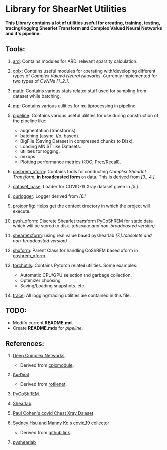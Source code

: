 # Library for ShearNet Utilities

**This Library contains a lot of utilities useful for creating, training, testing, tracing/logging Shearlet Transform and Complex Valued Neural Networks and it's pipeline.**


## Tools:

1. [ard](./ard/): Contains modules for ARD. relevant sparsity calculation.

2. [cplx](./cplx/): Contains useful modules for operating with/developing different types of *Complex Valued Neural Networks*.
Currently implemented for two types of *CVNN*s *[1.,2.]*.

3. [math](./math/): Contains various stats related stuff used for sampling from dataset while batching.

4. [mp](./mp/): Contains various utilities for multiprocessing in pipeline. 

5. [pipeline](./pipeline/): Contains various useful utilities for use during construction of the pipeline like: 

	* augmentation (transforms).
	* batching (async. i/o. based).
	* BigFile (Saving Dataset in compressed chunks to Disk).
	* Loading MNIST like Datasets.
	* utilities for logging.
	* mixups.
	* Plotting performance metrics (ROC, Prec/Recall).    

6. [coshrem_xform](./coshrem_xform.py): Contains tools for conducting *Complex Shearlet Transform*, __in broadcasted form__ on data. This is derived from *[3., 4.]*.

7. [dataset_base](./dataset_base.py): Loader for COVID-19 Xray dataset given in *[5.]*.

8. [ourlogger](./ourlogger.py/): Logger derived from *[6.]*

9. [projconfig](./projconfig.py/): Helps get the context directory in which the project will execute.

10. [pysh_xform](./pysh_xform.py): Discrete Shearlet transform PyCoShREM for static data which will be stored to disk.
*(obsolete and non-broadcasted version)*

11. [shearletxform](): using real value based pyshearlab *[7.]*.*(obsolete and non-broadcasted version)*

12. [shxform](./shxform.py): Parent Class for handling CoShREM based xform in [coshrem_xform](./coshrem_xform.py).

13. [torchutils](./torchutils.py): Contains Pytorch related utilities. Some examples:

	* Automatic CPU/GPU selection and garbage collection.
	* Optimizer choosing.
	* Saving/Loading snapshots.
	etc.

14. [trace](./trace.py): All logging/tracing utilities are contained in this file.

## TODO:

-  Modify current **README.md**.
-  Create **README.md**s for *pipeline*.

## References:

1. [Deep Complex Networks](https://openreview.net/forum?id=H1T2hmZAb).
	*  Derived from [cplxmodule](https://github.com/ivannz/cplxmodule).

2. [SurReal](https://arxiv.org/abs/1906.10048)
	* Derived from [rotlienet](https://github.com/xingyifei2016/RotLieNet).

3. [PyCoShREM](https://github.com/rgcda/PyCoShREM).

4. [Shearlab](http://shearlab.math.lmu.de/).

5. [Paul Cohen's covid Chest Xray Dataset](https://github.com/ieee8023/covid-chestxray-dataset).

6. [Sydney Hsu and Manny Ko's  covid_19 collector](../../data/covid19_collector)
	* Derived from [github link](https://github.com/SidneyHsuYC/covid19_collector).

7. [pyshearlab](https://github.com/stefanloock/pyshearlab)